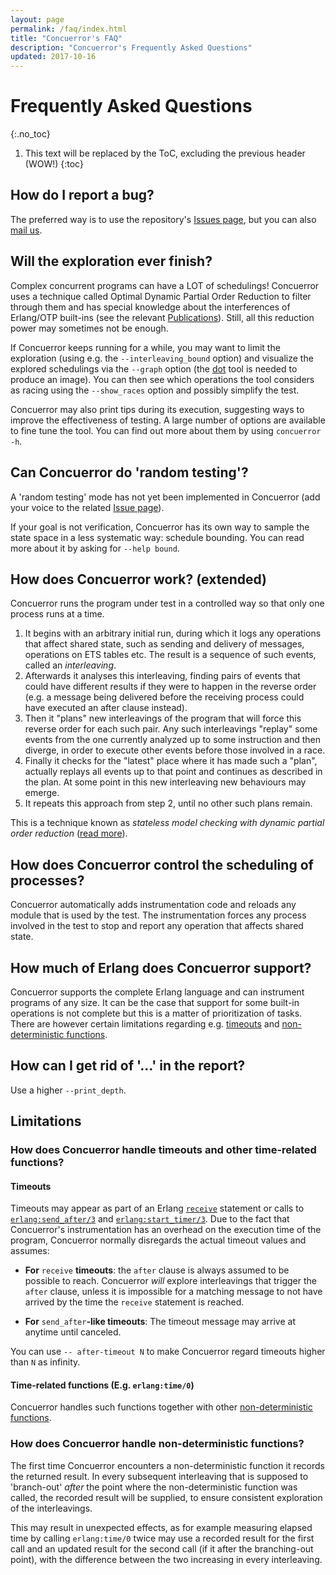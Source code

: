 ```yaml
---
layout: page
permalink: /faq/index.html
title: "Concuerror's FAQ"
description: "Concuerror's Frequently Asked Questions"
updated: 2017-10-16
---
```


# Frequently Asked Questions
{:.no_toc}

1. This text will be replaced by the ToC, excluding the previous header (WOW!)
{:toc}

## How do I report a bug?

The preferred way is to use the repository's [Issues
page](https://github.com/parapluu/Concuerror/issues/new), but you can also [mail us](/contact).

## Will the exploration ever finish?

Complex concurrent programs can have a LOT of schedulings!  Concuerror
uses a technique called Optimal Dynamic Partial Order Reduction to
filter through them and has special knowledge about the interferences
of Erlang/OTP built-ins (see the relevant [Publications](/publications)).
Still, all this reduction power may sometimes not be enough.

If Concuerror keeps running for a while, you may want to limit the exploration
(using e.g. the `--interleaving_bound` option)
and visualize the explored schedulings
via the `--graph` option (the [dot](http://www.graphviz.org/) tool
is needed to produce an image).
You can then see which operations the tool considers as racing
using the `--show_races` option and possibly simplify the test.

Concuerror may also print tips during its execution,
suggesting ways to improve the effectiveness of testing.
A large number of options are available to fine tune the tool.
You can find out more about them by using `concuerror -h`.

## Can Concuerror do 'random testing'?

A 'random testing' mode has not yet been implemented in Concuerror (add
your voice to the related
[Issue page](https://github.com/parapluu/Concuerror/issues/16)).

If your goal is not verification, Concuerror has its own way to sample
the state space in a less systematic way: schedule bounding. You can
read more about it by asking for `--help bound`.

## How does Concuerror work? (extended)

Concuerror runs the program under test in a controlled way so that only one
process runs at a time.

1. It begins with an arbitrary initial run, during which it logs any operations
   that affect shared state, such as sending and delivery of messages,
   operations on ETS tables etc. The result is a sequence of such events, called
   an *interleaving*.
2. Afterwards it analyses this interleaving, finding pairs of events that could
   have different results if they were to happen in the reverse order (e.g. a
   message being delivered before the receiving process could have executed an
   after clause instead).
3. Then it "plans" new interleavings of the program that will force this reverse
   order for each such pair. Any such interleavings "replay" some events from
   the one currently analyzed up to some instruction and then diverge, in order
   to execute other events before those involved in a race.
4. Finally it checks for the "latest" place where it has made such a "plan",
   actually replays all events up to that point and continues as described in
   the plan. At some point in this new interleaving new behaviours may emerge.
5. It repeats this approach from step 2, until no other such plans remain.

This is a technique known as _stateless model checking with dynamic
partial order reduction_ ([read more](/publications)).

## How does Concuerror control the scheduling of processes?

Concuerror automatically adds instrumentation code and reloads any module that
is used by the test. The instrumentation forces any process involved in the test
to stop and report any operation that affects shared state.

## How much of Erlang does Concuerror support?

Concuerror supports the complete Erlang language and can instrument programs of
any size. It can be the case that support for some built-in operations is not complete
but this is a matter of prioritization of tasks.
There are however certain limitations regarding e.g.
[timeouts](#how-does-concuerror-handle-timeouts-and-other-time-related-functions)
and [non-deterministic
functions](#how-does-concuerror-handle-non-deterministic-functions).

## How can I get rid of '...' in the report?

Use a higher `--print_depth`.

## Limitations

### How does Concuerror handle timeouts and other time-related functions?

#### Timeouts

Timeouts may appear as part of an Erlang
[`receive`](http://erlang.org/doc/reference_manual/expressions.html#id77242)
statement or calls to
[`erlang:send_after/3`](http://erlang.org/doc/man/erlang.html#send_after-3) and
[`erlang:start_timer/3`](http://erlang.org/doc/man/erlang.html#start_timer-3). Due
to the fact that Concuerror's instrumentation has an overhead on the execution
time of the program, Concuerror normally disregards the actual timeout values
and assumes:

* **For** `receive` **timeouts**: the `after` clause is always assumed to be
 possible to reach. Concuerror *will* explore interleavings that trigger the
 `after` clause, unless it is impossible for a matching message to not have
 arrived by the time the `receive` statement is reached.

* **For** `send_after`**-like timeouts**: The timeout message may arrive at
    anytime until canceled.

You can use `-- after-timeout N` to make Concuerror regard timeouts higher than
`N` as infinity.

#### Time-related functions (E.g. `erlang:time/0`)

Concuerror handles such functions together with other [non-deterministic
functions](#how-does-concuerror-handle-non-deterministic-functions).

### How does Concuerror handle non-deterministic functions?

The first time Concuerror encounters a non-deterministic function it records the
returned result. In every subsequent interleaving that is supposed to
'branch-out' *after* the point where the non-deterministic function was called,
the recorded result will be supplied, to ensure consistent exploration of the
interleavings.

This may result in unexpected effects, as for example measuring elapsed time by
calling `erlang:time/0` twice may use a recorded result for the first call and
an updated result for the second call (if it after the branching-out point),
with the difference between the two increasing in every interleaving.
